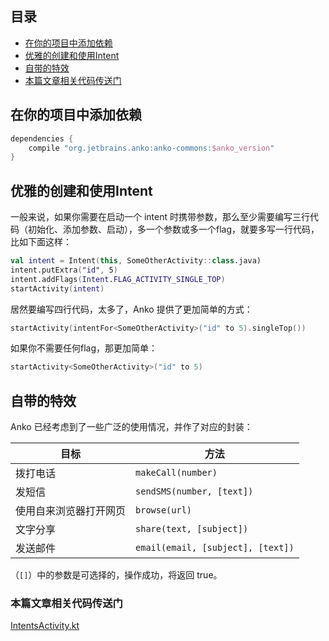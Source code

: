 ## 目录

* [在你的项目中添加依赖](#在你的项目中添加依赖)
* [优雅的创建和使用Intent](#优雅的创建和使用intent)
* [自带的特效](#自带的特效)
* [本篇文章相关代码传送门](#本篇文章相关代码传送门)
## 在你的项目中添加依赖

```groovy
dependencies {
    compile "org.jetbrains.anko:anko-commons:$anko_version"
}
```
## 优雅的创建和使用Intent

一般来说，如果你需要在启动一个 intent 时携带参数，那么至少需要编写三行代码（初始化、添加参数、启动），多一个参数或多一个flag，就要多写一行代码，比如下面这样：

```kotlin
val intent = Intent(this, SomeOtherActivity::class.java)
intent.putExtra("id", 5)
intent.addFlags(Intent.FLAG_ACTIVITY_SINGLE_TOP)
startActivity(intent)
```

居然要编写四行代码，太多了，Anko 提供了更加简单的方式：

```kotlin
startActivity(intentFor<SomeOtherActivity>("id" to 5).singleTop())
```

如果你不需要任何flag，那更加简单：

```kotlin
startActivity<SomeOtherActivity>("id" to 5)
```

## 自带的特效

Anko 已经考虑到了一些广泛的使用情况，并作了对应的封装：

目标                | 方法
--------------------|---------
拨打电话              | `makeCall(number)`
发短信                | `sendSMS(number, [text])`
使用自来浏览器打开网页  | `browse(url)`
文字分享              | `share(text, [subject])`
发送邮件              | `email(email, [subject], [text])`

（`[]`）中的参数是可选择的，操作成功，将返回 true。  
### 本篇文章相关代码传送门
[IntentsActivity.kt](https://github.com/jianshijiuyou/LearnAnko/blob/master/app/src/main/java/info/jiuyou/learnanko/commons/IntentsActivity.kt)
